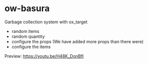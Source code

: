 # ow-basura

Garbage collection system with ox_target

- random items
- random quantity
- configure the props (We have added more props than there were)
- configure the items


Preview: https://youtu.be/H48K_DonBfI
